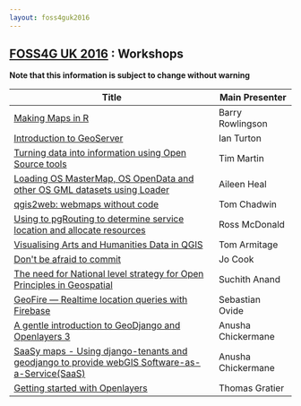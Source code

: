 ```yaml
---
layout: foss4guk2016
---
```

## [FOSS4G UK 2016](/foss4guk2016/) : Workshops

**Note that this information is subject to change without warning**

|Title| Main Presenter |
|-----|-------------|
|[Making Maps in R](abstracts.html#making-maps-in-r)| Barry Rowlingson|
|[Introduction to GeoServer](abstracts.html#introduction-to-geoserver)| Ian Turton|
|[Turning data into information using Open Source tools](abstracts.html#turning-data-into-information-using-open-source-tools)| Tim Martin|
|[Loading OS MasterMap, OS OpenData and other OS GML datasets using Loader](abstracts.html#loading-os-mastermap-os-opendata-and-other-os-gml-datasets-using-loader)| Aileen Heal|
|[qgis2web: webmaps without code](abstracts.html#qgis2web-webmaps-without-code)| Tom Chadwin |
|[Using to pgRouting to determine service location and allocate resources](abstracts.html#using-to-pgrouting-to-determine-service-location-and-allocate-resources)| Ross McDonald |
|[Visualising Arts and Humanities Data in QGIS](abstracts.html#visualising-arts-and-humanities-data-in-qgis)| Tom Armitage |
|[Don't be afraid to commit](abstracts.html#dont-be-afraid-to-commit)| Jo Cook |
|[The need for National level strategy for Open Principles in Geospatial](abstracts.html#the-need-for-national-level-strategy-for-open-principles-in-geospatial)| Suchith Anand |
|[GeoFire — Realtime location queries with Firebase](abstracts.html#geofire--realtime-location-queries-with-firebase)| Sebastian Ovide |
|[A gentle introduction to GeoDjango and Openlayers 3](abstracts.html#a-gentle-introduction-to-geodjango-and-openlayers-3)| Anusha Chickermane|
|[SaaSy maps - Using django-tenants and geodjango to provide webGIS Software-as-a-Service(SaaS)](abstracts.html#saasy-maps---using-django-tenants-and-geodjango-to-provide-webgis-software-as-a-servicesaas)| Anusha Chickermane|
|[Getting started with Openlayers](abstracts.html#getting-started-with-openlayers)| Thomas Gratier|
